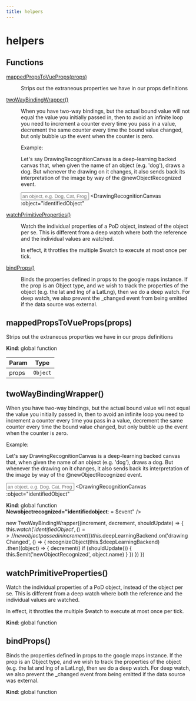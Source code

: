 ```yaml
---
title: helpers
---
```


# helpers

## Functions

<dl>
<dt><a href="#mappedPropsToVueProps">mappedPropsToVueProps(props)</a></dt>
<dd><p>Strips out the extraneous properties we have in our
props definitions</p>
</dd>
<dt><a href="#twoWayBindingWrapper">twoWayBindingWrapper()</a></dt>
<dd><p>When you have two-way bindings, but the actual bound value will not equal
the value you initially passed in, then to avoid an infinite loop you
need to increment a counter every time you pass in a value, decrement the
same counter every time the bound value changed, but only bubble up
the event when the counter is zero.</p>
<p>Example:</p>
<p>Let&#39;s say DrawingRecognitionCanvas is a deep-learning backed canvas
that, when given the name of an object (e.g. &#39;dog&#39;), draws a dog.
But whenever the drawing on it changes, it also sends back its interpretation
of the image by way of the @newObjectRecognized event.</p>
<p><input
  type="text"
  placeholder="an object, e.g. Dog, Cat, Frog"
  v-model="identifiedObject" />
&lt;DrawingRecognitionCanvas
  :object=&quot;identifiedObject&quot;</p>
</dd>
<dt><a href="#watchPrimitiveProperties">watchPrimitiveProperties()</a></dt>
<dd><p>Watch the individual properties of a PoD object, instead of the object
per se. This is different from a deep watch where both the reference
and the individual values are watched.</p>
<p>In effect, it throttles the multiple $watch to execute at most once per tick.</p>
</dd>
<dt><a href="#bindProps">bindProps()</a></dt>
<dd><p>Binds the properties defined in props to the google maps instance.
If the prop is an Object type, and we wish to track the properties
of the object (e.g. the lat and lng of a LatLng), then we do a deep
watch. For deep watch, we also prevent the _changed event from being
emitted if the data source was external.</p>
</dd>
</dl>

<a name="mappedPropsToVueProps"></a>

## mappedPropsToVueProps(props)
Strips out the extraneous properties we have in ourprops definitions

**Kind**: global function  

| Param | Type |
| --- | --- |
| props | <code>Object</code> | 

<a name="twoWayBindingWrapper"></a>

## twoWayBindingWrapper()
When you have two-way bindings, but the actual bound value will not equalthe value you initially passed in, then to avoid an infinite loop youneed to increment a counter every time you pass in a value, decrement thesame counter every time the bound value changed, but only bubble upthe event when the counter is zero.
Example:

Let's say DrawingRecognitionCanvas is a deep-learning backed canvas
that, when given the name of an object (e.g. 'dog'), draws a dog.
But whenever the drawing on it changes, it also sends back its interpretation
of the image by way of the @newObjectRecognized event.

<input
  type="text"
  placeholder="an object, e.g. Dog, Cat, Frog"
  v-model="identifiedObject" />
<DrawingRecognitionCanvas
  :object="identifiedObject"

**Kind**: global function  
**Newobjectrecognized&#x3D;&quot;identifiedobject**: = $event"
  />

new TwoWayBindingWrapper((increment, decrement, shouldUpdate) => {
  this.$watch('identifiedObject', () => {
    // new object passed in
    increment()
  })
  this.$deepLearningBackend.on('drawingChanged', () => {
    recognizeObject(this.$deepLearningBackend)
      .then((object) => {
        decrement()
        if (shouldUpdate()) {
          this.$emit('newObjectRecognized', object.name)
        }
      })
  })
})  
<a name="watchPrimitiveProperties"></a>

## watchPrimitiveProperties()
Watch the individual properties of a PoD object, instead of the objectper se. This is different from a deep watch where both the referenceand the individual values are watched.In effect, it throttles the multiple $watch to execute at most once per tick.

**Kind**: global function  
<a name="bindProps"></a>

## bindProps()
Binds the properties defined in props to the google maps instance.If the prop is an Object type, and we wish to track the propertiesof the object (e.g. the lat and lng of a LatLng), then we do a deepwatch. For deep watch, we also prevent the _changed event from beingemitted if the data source was external.

**Kind**: global function  
